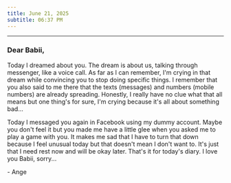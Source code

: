 ```yaml
---
title: June 21, 2025
subtitle: 06:37 PM
---
```

---

### Dear Babii,

Today I dreamed about you. The dream is about us, talking through messenger, like a voice call. As far as I can remember, I'm crying in that dream while convincing you to stop doing specific things. I remember that you also said to me there that the texts (messages) and numbers (mobile numbers) are already spreading. Honestly, I really have no clue what that all means but one thing's for sure, I'm crying because it's all about something bad...

Today I messaged you again in Facebook using my dummy account. Maybe you don't feel it but you made me have a little glee when you asked me to play a game with you. It makes me sad that I have to turn that down because I feel unusual today but that doesn't mean I don't want to. It's just that I need rest now and will be okay later. That's it for today's diary. I love you Babii, sorry...

\- Ange
